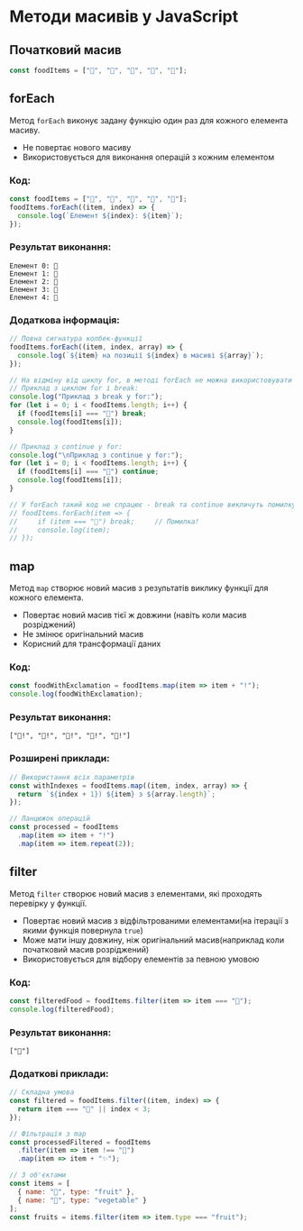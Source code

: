 # Методи масивів у JavaScript

## Початковий масив
```javascript
const foodItems = ["🍎", "🍓", "🍇", "🥦", "🥕"];
```

## forEach
Метод `forEach` виконує задану функцію один раз для кожного елемента масиву.
- Не повертає нового масиву
- Використовується для виконання операцій з кожним елементом

### Код:
```javascript
const foodItems = ["🍎", "🍓", "🍇", "🥦", "🥕"];
foodItems.forEach((item, index) => {
  console.log(`Елемент ${index}: ${item}`);
});
```

### Результат виконання:
```
Елемент 0: 🍎
Елемент 1: 🍓
Елемент 2: 🍇
Елемент 3: 🥦
Елемент 4: 🥕
```

### Додаткова інформація:
```javascript
// Повна сигнатура колбек-функції
foodItems.forEach((item, index, array) => {
  console.log(`${item} на позиції ${index} в масиві ${array}`);
});

// На відміну від циклу for, в методі forEach не можна використовувати break та continue
// Приклад з циклом for і break:
console.log("Приклад з break у for:");
for (let i = 0; i < foodItems.length; i++) {
  if (foodItems[i] === "🥦") break;
  console.log(foodItems[i]);
}

// Приклад з continue у for:
console.log("\nПриклад з continue у for:");
for (let i = 0; i < foodItems.length; i++) {
  if (foodItems[i] === "🍇") continue;
  console.log(foodItems[i]);
}

// У forEach такий код не спрацює - break та continue викличуть помилку:
// foodItems.forEach(item => {
//     if (item === "🥦") break;     // Помилка!
//     console.log(item);
// });
```

## map
Метод `map` створює новий масив з результатів виклику функції для кожного елемента.
- Повертає новий масив тієї ж довжини (навіть коли масив розріджений)
- Не змінює оригінальний масив
- Корисний для трансформації даних

### Код:
```javascript
const foodWithExclamation = foodItems.map(item => item + "!");
console.log(foodWithExclamation);
```

### Результат виконання:
```
["🍎!", "🍓!", "🍇!", "🥦!", "🥕!"]
```

### Розширені приклади:
```javascript
// Використання всіх параметрів
const withIndexes = foodItems.map((item, index, array) => {
  return `${index + 1}) ${item} з ${array.length}`;
});

// Ланцюжок операцій
const processed = foodItems
  .map(item => item + "!")
  .map(item => item.repeat(2));
```

## filter
Метод `filter` створює новий масив з елементами, які проходять перевірку у функції.
- Повертає новий масив з відфільтрованими елементами(на ітерації з якими функція повернула `true`)
- Може мати іншу довжину, ніж оригінальний масив(наприклад коли початковий масив розріджений)
- Використовується для відбору елементів за певною умовою

### Код:
```javascript
const filteredFood = foodItems.filter(item => item === "🍇");
console.log(filteredFood);
```

### Результат виконання:
```
["🍇"]
```
### Додаткові приклади:
```javascript
// Складна умова
const filtered = foodItems.filter((item, index) => {
  return item === "🍎" || index < 3;
});

// Фільтрація з map
const processedFiltered = foodItems
  .filter(item => item !== "🥕")
  .map(item => item + "✨");

// З об'єктами
const items = [
  { name: "🍎", type: "fruit" },
  { name: "🥕", type: "vegetable" }
];
const fruits = items.filter(item => item.type === "fruit");